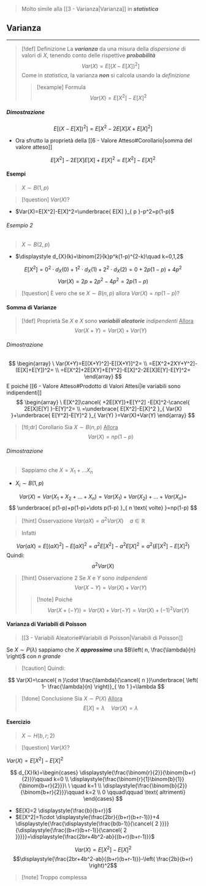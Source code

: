 >Molto simile alla [[3 - Varianza|Varianza]] in ***statistica***

## Varianza
---
>[!def] Definizione
>La ***varianza*** da una misura della *dispersione* di valori di $X$, tenendo conto delle rispettive ***probabilità***
>$$Var(X)=E[(X-E[X])^2]$$
>Come in *statistica*, la varianza ***non*** si calcola usando la *definizione*
>>[!example] Formula
>>$$Var(X)=E[X^2]-E[X]^2$$

##### Dimostrazione
$$
E[(X-E[X])^2]=E[X^2-2E[X]X+E[X]^2]
$$
- Ora sfrutto la proprietà della [[6 - Valore Atteso#Corollario|somma del valore atteso]]

$$
E[X^2]-2E[X]E[X]+E[X]^2=E[X^2]-E[X]^2
$$

#### Esempi
>$X\sim B(1,p)$

>[!question] $Var(X)?$

- $Var(X)=E[X^2]-E[X]^2=\underbrace{ E[X] }_{ p }-p^2=p(1-p)$

###### Esempio 2
>$X\sim B(2,p)$

- $\displaystyle d_{X}(k)=\binom{2}{k}p^k(1-p)^{2-k}\quad k=0,1,2$

$$
E[X^2]=0^2\cdot  d_{X}(0)+1^2\cdot  d_{X}(1)+2^2\cdot  d_{X}(2)=0+2p(1-p)+4p^2
$$
$$
Var(X)=2p+2p^2-4p^2=2p(1-p)
$$
>[!question] È vero che se $X\sim B(n,p)$ allora $Var(X)=np(1-p)$?

#### Somma di Varianze
>[!def] Proprietà
>Se $X$ e $X$ sono ***variabili aleatorie*** *indipendenti*
><u>Allora</u>
>$$Var(X+Y)=Var(X)+Var(Y)$$

###### Dimostrazione
$$
\begin{array}
\ Var(X+Y)=E[(X+Y)^2]-E[(X+Y)]^2= \\
=E[X^2+2XY+Y^2]-(E[X]+E[Y])^2= \\
=E[X^2]+2E[XY]+E[Y^2]-E[X]^2-2E[X]E[Y]-E[Y]^2=
\end{array}
$$
E poiché [[6 - Valore Atteso#Prodotto di Valori Attesi|le variabili sono indipendenti]]
$$
\begin{array}
\ E[X^2]\cancel{ +2E[XY]}+E[Y^2] -E[X]^2-\cancel{ 2E[X]E[Y] }-E[Y]^2= \\
=\underbrace{ E[X^2]-E[X]^2 }_{ Var(X) }+\underbrace{ E[Y^2]-E[Y]^2 }_{ Var(Y) }=Var(X)+Var(Y)
\end{array}
$$

>[!tl;dr] Corollario
>Sia $X\sim B(n,p)$
><U>Allora </U>
>$$Var(X)=np(1-p)$$

###### Dimostrazione
>Sappiamo che $X=X_{1}+\dots X_{n}$

- $X_{i}\sim B(1,p)$

$$
Var(X)=Var(X_{1}+X_{2}+\dots+ X_{n})=Var(X_{1})+Var(X_{2})+\dots+Var(X_{n})=
$$
$$
\underbrace{ p(1-p)+p(1-p)+\dots p(1-p) }_{ n \text{ volte} }=np(1-p)
$$

>[!hint] Osservazione
>$Var(aX)=a^2Var(X)\quad a\in\mathbb{R}$ 

>Infatti

$$
Var(aX)=E[(aX)^2]-E[aX]^2=a^2E[X^2]-a^2E[X]^2=a^2(E[X^2]-E[X]^2)
$$
Quindi:
$$
a^2Var(X)
$$

>[!hint] Osservazione 2
>Se $X$ e $Y$ sono *indipendenti*
>$$Var(X-Y)=Var(X)+Var(Y)$$
>>[!note] Poiché
>>$$Var(X+(-Y))=Var(X)+Var(-Y)=Var(X)+(-1)^2Var(Y)$$

#### Varianza di Variabili di Poisson
>[[3 - Variabili Aleatorie#Variabili di Poisson|Variabili di Poisson]]

Se $X\sim P(\lambda)$ sappiamo che $X$ ***approssima*** una $B\left( n, \frac{\lambda}{n} \right)$ con $n$ *grande*

>[!caution] Quindi:

$$
Var(X)=\cancel{ n }\cdot \frac{\lambda}{\cancel{ n }}\underbrace{ \left( 1- \frac{\lambda}{n} \right)}_{ \to 1 }=\lambda
$$
>[!done] Conclusione
>Sia $X\sim P(X)$ 
><u>Allora</u>
>$$E[X]=\lambda\quad Var(X)=\lambda$$

#### Esercizio
>$X\sim H(b,r;2)$

>[!question] $Var(X)$?

$Var(X)=E[X^2]-E[X]^2$

$$
d_{X}(k)=\begin{cases}
\displaystyle{\frac{\binom{r}{2}}{\binom{b+r}{2}}}\qquad k=0 \\
\displaystyle{\frac{\binom{r}{1}\binom{b}{1}}{\binom{b+r}{2}}}\ \ \quad k=1 \\
\displaystyle{\frac{\binom{b}{2}}{\binom{b+r}{2}}}\qquad k=2 \\
0 \qquad\qquad \text{ altrimenti}
\end{cases}
$$

- $E[X]=2 \displaystyle{\frac{b}{b+r}}$
- $E[X^2]=1\cdot \displaystyle{\frac{2br}{(b+r)(b+r-1)}}+4 \displaystyle{\frac{\displaystyle{\frac{b(b-1)}{\cancel{ 2 }}}}{\displaystyle{\frac{(b+r)(b+r-1)}{\cancel{ 2 }}}}}=\displaystyle{\frac{2br+4b^2-ab}{(b+r)(b+r-1)}}$

$$Var(X)=E[X^2]-E[X]^2$$
$$\displaystyle{\frac{2br+4b^2-ab}{(b+r)(b+r-1)}}-\left( \frac{2b}{b+r} \right)^2$$

>[!note] Troppo complessa